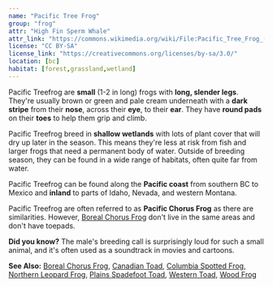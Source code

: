 ```yaml
---
name: "Pacific Tree Frog"
group: "frog"
attr: "High Fin Sperm Whale"
attr_link: "https://commons.wikimedia.org/wiki/File:Pacific_Tree_Frog_(Pseudacris_regilla)_3.JPG"
license: "CC BY-SA"
license_link: "https://creativecommons.org/licenses/by-sa/3.0/"
location: [bc]
habitat: [forest,grassland,wetland]
---
```

Pacific Treefrog are **small** (1-2 in long) frogs with **long, slender legs**. They're usually brown or green and pale cream underneath with a **dark stripe** from their **nose**, across their **eye**, to their **ear**. They have **round pads** on their **toes** to help them grip and climb.

Pacific Treefrog breed in **shallow wetlands** with lots of plant cover that will dry up later in the season. This means they're less at risk from fish and larger frogs that need a permanent body of water. Outside of breeding season, they can be found in a wide range of habitats, often quite far from water.

Pacific Treefrog can be found along the **Pacific coast** from southern BC to Mexico and **inland** to parts of Idaho, Nevada, and western Montana.

Pacific Treefrog are often referred to as **Pacific Chorus Frog** as there are similarities. However, [Boreal Chorus Frog](/herps/borchor) don't live in the same areas and don't have toepads.

**Did you know?** The male's breeding call is surprisingly loud for such a small animal, and it's often used as a soundtrack in movies and cartoons.

<!-- generated, do not edit -->
**See Also:**
[Boreal Chorus Frog](/herps/borchor),
[Canadian Toad](/herps/cantoad),
[Columbia Spotted Frog](/herps/colsfrog),
[Northern Leopard Frog](/herps/norlfrog),
[Plains Spadefoot Toad](/herps/plainspade),
[Western Toad](/herps/westtoad),
[Wood Frog](/herps/woodfrog)
